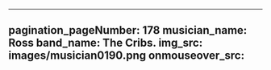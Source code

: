 ------
pagination_pageNumber: 178
musician_name: Ross
band_name: The Cribs.
img_src: images/musician0190.png
onmouseover_src: 
------